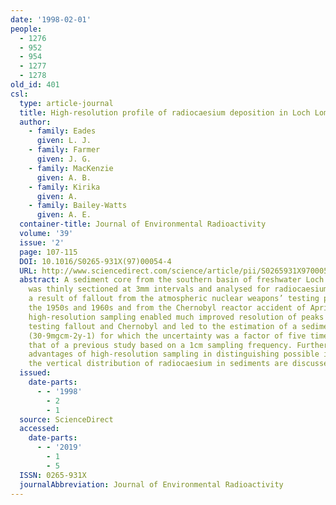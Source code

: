 ```yaml
---
date: '1998-02-01'
people:
  - 1276
  - 952
  - 954
  - 1277
  - 1278
old_id: 401
csl:
  type: article-journal
  title: High-resolution profile of radiocaesium deposition in Loch Lomond sediments
  author:
    - family: Eades
      given: L. J.
    - family: Farmer
      given: J. G.
    - family: MacKenzie
      given: A. B.
    - family: Kirika
      given: A.
    - family: Bailey-Watts
      given: A. E.
  container-title: Journal of Environmental Radioactivity
  volume: '39'
  issue: '2'
  page: 107-115
  DOI: 10.1016/S0265-931X(97)00054-4
  URL: http://www.sciencedirect.com/science/article/pii/S0265931X97000544
  abstract: A sediment core from the southern basin of freshwater Loch Lomond, Scotland,
    was thinly sectioned at 3mm intervals and analysed for radiocaesium, present as
    a result of fallout from the atmospheric nuclear weapons’ testing programme of
    the 1950s and 1960s and from the Chernobyl reactor accident of April 1986. The
    high-resolution sampling enabled much improved resolution of peaks from weapons
    testing fallout and Chernobyl and led to the estimation of a sedimentation rate
    (30·9mgcm-2y-1) for which the uncertainty was a factor of five times less than
    that of a previous study based on a 1cm sampling frequency. Further potential
    advantages of high-resolution sampling in distinguishing possible influences upon
    the vertical distribution of radiocaesium in sediments are discussed.
  issued:
    date-parts:
      - - '1998'
        - 2
        - 1
  source: ScienceDirect
  accessed:
    date-parts:
      - - '2019'
        - 1
        - 5
  ISSN: 0265-931X
  journalAbbreviation: Journal of Environmental Radioactivity
---
```

